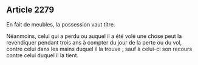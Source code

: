 Article 2279
----
En fait de meubles, la possession vaut titre.

Néanmoins, celui qui a perdu ou auquel il a été volé une chose peut la
revendiquer pendant trois ans à compter du jour de la perte ou du vol, contre
celui dans les mains duquel il la trouve ; sauf à celui-ci son recours contre
celui duquel il la tient.
